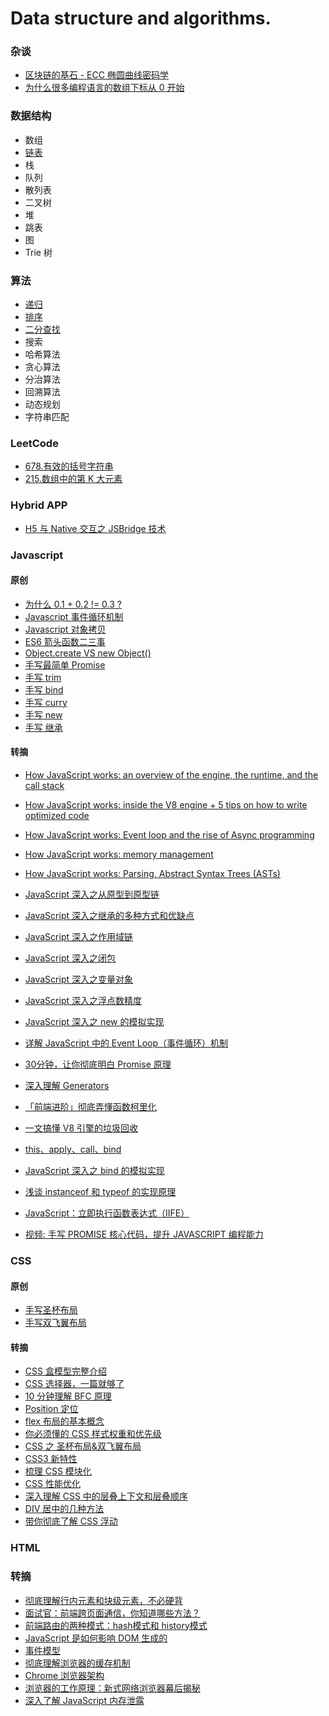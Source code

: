 # Data structure and algorithms.


### 杂谈

* [区块链的基石 - ECC 椭圆曲线密码学](docs/ecc.md)
* [为什么很多编程语言的数组下标从 0 开始](docs/why-array-index-starts-from-zero.md)


### 数据结构

* 数组
* [链表](docs/linked-list/README.md)
* 栈
* 队列
* 散列表
* 二叉树
* 堆
* 跳表
* 图
* Trie 树


### 算法

* [递归](docs/recursion.md)
* [排序](docs/sort/README.md)
* [二分查找](docs/binary-search.md)
* 搜索
* 哈希算法
* 贪心算法
* 分治算法
* 回溯算法
* 动态规划
* 字符串匹配


### LeetCode

* [678.有效的括号字符串](docs/leetcode/678.md)
* [215.数组中的第 K 大元素](docs/leetcode/215.md)


### Hybrid APP

* [H5 与 Native 交互之 JSBridge 技术](https://segmentfault.com/a/1190000010356403?utm_source=sf-similar-article)


### Javascript


#### 原创
* [为什么 0.1 + 0.2 != 0.3 ?](docs/floating-point.md)
* [Javascript 事件循环机制](docs/event-loop.md)
* [Javascript 对象拷贝](docs/clone.md)
* [ES6 箭头函数二三事](docs/arrow-function.md)
* [Object.create VS new Object()](docs/object.md)
* [手写最简单 Promise](docs/simple-promise.md)
* [手写 trim](docs/trim.md)
* [手写 bind](docs/bind.md)
* [手写 curry](docs/curry.md)
* [手写 new](docs/new.md)
* [手写 继承](docs/extend.md)


#### 转摘
* [How JavaScript works: an overview of the engine, the runtime, and the call stack](https://blog.sessionstack.com/how-does-javascript-actually-work-part-1-b0bacc073cf)
* [How JavaScript works: inside the V8 engine + 5 tips on how to write optimized code](https://blog.sessionstack.com/how-javascript-works-inside-the-v8-engine-5-tips-on-how-to-write-optimized-code-ac089e62b12e)
* [How JavaScript works: Event loop and the rise of Async programming](https://blog.sessionstack.com/how-javascript-works-event-loop-and-the-rise-of-async-programming-5-ways-to-better-coding-with-2f077c4438b5)
* [How JavaScript works: memory management](https://blog.sessionstack.com/how-javascript-works-memory-management-how-to-handle-4-common-memory-leaks-3f28b94cfbec)
* [How JavaScript works: Parsing, Abstract Syntax Trees (ASTs)](https://blog.sessionstack.com/how-javascript-works-parsing-abstract-syntax-trees-asts-5-tips-on-how-to-minimize-parse-time-abfcf7e8a0c8)


* [JavaScript 深入之从原型到原型链](https://github.com/mqyqingfeng/Blog/issues/2)
* [JavaScript 深入之继承的多种方式和优缺点](https://github.com/mqyqingfeng/Blog/issues/16)
* [JavaScript 深入之作用域链](https://github.com/mqyqingfeng/Blog/issues/6)
* [JavaScript 深入之闭包](https://github.com/mqyqingfeng/Blog/issues/9)
* [JavaScript 深入之变量对象](https://github.com/mqyqingfeng/Blog/issues/5)
* [JavaScript 深入之浮点数精度](https://github.com/mqyqingfeng/Blog/issues/155)
* [JavaScript 深入之 new 的模拟实现](https://github.com/mqyqingfeng/Blog/issues/13)


* [详解 JavaScript 中的 Event Loop（事件循环）机制](https://zhuanlan.zhihu.com/p/33058983)
* [30分钟，让你彻底明白 Promise 原理](https://mengera88.github.io/2017/05/18/Promise%E5%8E%9F%E7%90%86%E8%A7%A3%E6%9E%90/)
* [深入理解 Generators](http://www.alloyteam.com/2016/02/generators-in-depth/)
* [「前端进阶」彻底弄懂函数柯里化](https://juejin.cn/post/6844903882208837645)
* [一文搞懂 V8 引擎的垃圾回收](https://juejin.cn/post/6844904016325902344)
* [this、apply、call、bind](https://juejin.cn/post/6844903496253177863)
* [JavaScript 深入之 bind 的模拟实现](https://github.com/mqyqingfeng/Blog/issues/12)
* [浅谈 instanceof 和 typeof 的实现原理](https://juejin.cn/post/6844903613584654344)
* [JavaScript：立即执行函数表达式（IIFE）](https://segmentfault.com/a/1190000003985390)
* [视频: 手写 PROMISE 核心代码，提升 JAVASCRIPT 编程能力](https://www.bilibili.com/video/BV137411e7KA?p=2)


### CSS

#### 原创
* [手写圣杯布局](docs/css/holy-grail.html)
* [手写双飞翼布局](docs/css/flying-swing.html)


#### 转摘
* [CSS 盒模型完整介绍](https://segmentfault.com/a/1190000013069516)
* [CSS 选择器，一篇就够了](https://segmentfault.com/a/1190000013424772)
* [10 分钟理解 BFC 原理](https://zhuanlan.zhihu.com/p/25321647)
* [Position 定位](https://developer.mozilla.org/zh-CN/docs/Learn/CSS/CSS_layout/Positioning)
* [flex 布局的基本概念](https://developer.mozilla.org/zh-CN/docs/Web/CSS/CSS_Flexible_Box_Layout/Basic_Concepts_of_Flexbox)
* [你必须懂的 CSS 样式权重和优先级](https://zhuanlan.zhihu.com/p/41604775)
* [CSS 之 圣杯布局&双飞翼布局](https://www.cnblogs.com/niujifei/p/11269093.html)
* [CSS3 新特性](https://segmentfault.com/a/1190000010780991)
* [梳理 CSS 模块化](https://juejin.cn/post/6844904034281734151#heading-9)
* [CSS 性能优化](https://blog.csdn.net/weixin_43883485/article/details/103504171)
* [深入理解 CSS 中的层叠上下文和层叠顺序](https://www.zhangxinxu.com/wordpress/2016/01/understand-css-stacking-context-order-z-index/)
* [DIV 居中的几种方法](https://juejin.cn/post/6844903821529841671)
* [带你彻底了解 CSS 浮动](https://segmentfault.com/a/1190000012739764)



### HTML

### 转摘
* [彻底理解行内元素和块级元素，不必硬背](https://www.cnblogs.com/yc8930143/p/7237456.html)
* [面试官：前端跨页面通信，你知道哪些方法？](https://juejin.cn/post/6844903811232825357)
* [前端路由的两种模式：hash模式和 history模式](https://blog.csdn.net/Charissa2017/article/details/104779412)
* [JavaScript 是如何影响 DOM 生成的](https://blog.poetries.top/browser-working-principle/guide/part5/lesson22.html#javascript-%E6%98%AF%E5%A6%82%E4%BD%95%E5%BD%B1%E5%93%8D-dom-%E7%94%9F%E6%88%90%E7%9A%84)
* [事件模型](https://javascript.ruanyifeng.com/dom/event.html)
* [彻底理解浏览器的缓存机制](https://juejin.cn/post/6844903593275817998)
* [Chrome 浏览器架构](https://xie.infoq.cn/article/5d36d123bfd1c56688e125ad3)
* [浏览器的工作原理：新式网络浏览器幕后揭秘](https://www.html5rocks.com/zh/tutorials/internals/howbrowserswork/)
* [深入了解 JavaScript 内存泄露](https://segmentfault.com/a/1190000020231307)
